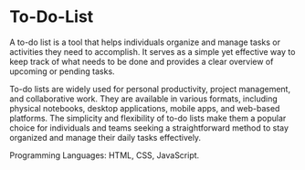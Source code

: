 # To-Do-List
A to-do list is a tool that helps individuals organize and manage tasks or activities they need to accomplish.
It serves as a simple yet effective way to keep track of what needs to be done and provides a clear overview of upcoming or pending tasks.

To-do lists are widely used for personal productivity, project management, and collaborative work. They are available in various formats, including physical notebooks, desktop applications, mobile apps, and web-based platforms. The simplicity and flexibility of to-do lists make them a popular choice for individuals and teams seeking a straightforward method to stay organized and manage their daily tasks effectively.

Programming Languages:
HTML, CSS, JavaScript.
